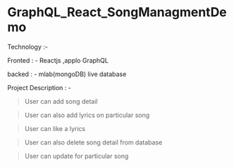 # GraphQL_React_SongManagmentDemo

				

			


Technology :- 

Fronted : -  Reactjs ,applo GraphQL

backed : - mlab(mongoDB) live database




Project Description : -


> User can add song detail 

> User can also add lyrics on particular song 

> User can like a lyrics

> User can also delete song detail from database 

> User can update for particular song





